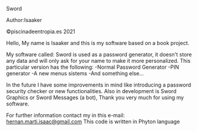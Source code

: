 Sword

Author:Isaaker

©piscinadeentropia.es 2021

Hello, My name is Isaaker and this is my software based on a book project.

My software called: Sword is used as a password generator, it doesn't store any data and will only ask for your name to make it more personalized.
This particular version has the following:
-Normal Password Generator
-PIN generator
-A new menus sistems
-And something else...

In the future I have some improvements in mind like introducing a password security checker or new functionalities.
Also in development is Sword Graphics or Sword Messages (a bot), Thank you very much for using my software.

For further information contact my in this e-mail: hernan.marti.isaac@gmail.com
This code is written in Phyton language
